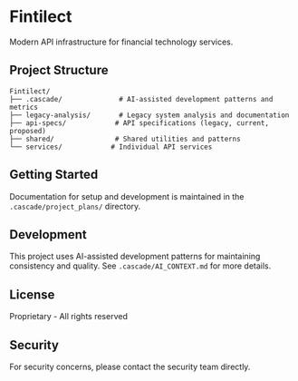# Fintilect

Modern API infrastructure for financial technology services.

## Project Structure

```
Fintilect/
├── .cascade/              # AI-assisted development patterns and metrics
├── legacy-analysis/       # Legacy system analysis and documentation
├── api-specs/            # API specifications (legacy, current, proposed)
├── shared/               # Shared utilities and patterns
└── services/            # Individual API services
```

## Getting Started

Documentation for setup and development is maintained in the `.cascade/project_plans/` directory.

## Development

This project uses AI-assisted development patterns for maintaining consistency and quality. See `.cascade/AI_CONTEXT.md` for more details.

## License

Proprietary - All rights reserved

## Security

For security concerns, please contact the security team directly.
